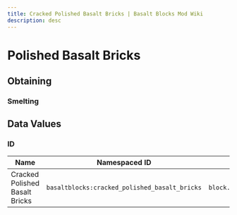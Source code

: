 ```yaml
---
title: Cracked Polished Basalt Bricks | Basalt Blocks Mod Wiki
description: desc
---
```


# Polished Basalt Bricks

<InvSlot id="basaltblocks:cracked_polished_basalt_bricks" />

## Obtaining

### Smelting

<SmeltingRecipe
input="basaltblocks:polished_basalt_bricks"
output="basaltblocks:cracked_polished_basalt_bricks"
fuel="coal"/>

## Data Values

### ID

| Name                           | Namespaced ID                                 | Translation Key                                     |
| ------------------------------ | --------------------------------------------- | --------------------------------------------------- |
| Cracked Polished Basalt Bricks | `basaltblocks:cracked_polished_basalt_bricks` | `block.basaltblocks.cracked_polished_basalt_bricks` |
